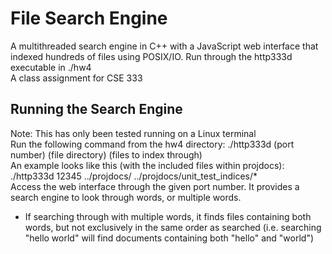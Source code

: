# File Search Engine
A multithreaded search engine in C++ with a JavaScript web interface that indexed hundreds of files using
POSIX/IO. Run through the http333d executable in ./hw4 </br>
A class assignment for CSE 333
## Running the Search Engine
Note: This has only been tested running on a Linux terminal</br>
Run the following command from the hw4 directory: ./http333d (port number) (file directory) (files to index through)</br>
An example looks like this (with the included files within projdocs): ./http333d 12345 ../projdocs/ ../projdocs/unit_test_indices/* </br>
Access the web interface through the given port number. It provides a search engine to look through words, or multiple words. </br>
- If searching through with multiple words, it finds files containing both words, but not exclusively in the same order as searched (i.e. searching "hello world" will find documents containing both "hello" and "world")
